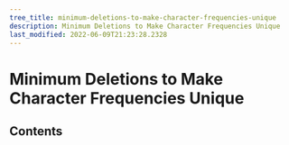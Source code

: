 ```yaml
---
tree_title: minimum-deletions-to-make-character-frequencies-unique
description: Minimum Deletions to Make Character Frequencies Unique
last_modified: 2022-06-09T21:23:28.2328
---
```


# Minimum Deletions to Make Character Frequencies Unique

## Contents
